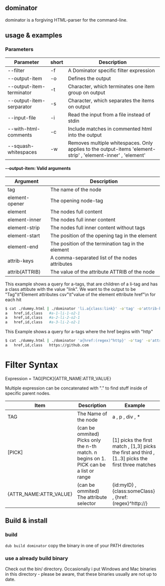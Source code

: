 dominator
---------

dominator is a forgiving HTML-parser for the command-line.

usage & examples
----------------

### Parameters

| Parameter | short | Description |
|-----------|-------|-------------|
| --filter | -f | A Dominator specific filter expression |
| --output-item | -o | Defines the output |
| --output-item-terminator | -t | Character, which terminates one item group on output |
| --output-item-serparator | -s | Character, which separates the items on output |
| --input-file | -i | Read the input from a file instead of stdin |
| --with-html-comments | -c | Include matches in commented html into the output |
| --squash-whitespaces | -w | Removes multiple whitespaces. Only applies to the output-items 'element-strip' , 'element-inner' , 'element' |

#### --output-item: Valid arguments

| Argument | Description |
|----------|-------------|
| tag | The name of the node |
| element-opener | The opening node-tag |
| element | The nodes full content |
| element-inner | The nodes full inner content |
| element-strip | The nodes full inner content without tags |
| element-start | The position of the opening tag in the element |
| element-end | The position of the termination tag in the element |
| attrib-keys | A comma-separated list of the nodes attributes |
| attrib(ATTRIB) | The value of the attribute ATTRIB of the node |

This example shows a query for a-tags, that are children of a li-tag and has a class attibute with the value "link".
We want to the output to be "Tag"\t"Element attributes csv"\t"value of the element ettribute href"\n for each hit
```sh
$ cat ./dummy.html | ./dominator 'li.a{class:link}' -o'tag' -o'attrib-keys' -o'attrib(href)'
a	href,id,class	#a-1-li-1-o2-1
a	href,id,class	#a-2-li-2-o2-1
a	href,id,class	#a-3-li-2-o2-1
```

This Example shows a query for a-tags where the href begins with "http"
```sh
$ cat ./dummy.html | ./dominator 'a{href:(regex)^http}' -o'tag' -o'attrib-keys' -o'attrib(href)'
a	href,id,class	https://github.com
```

# Filter Syntax
Expression = TAG[PICK]{ATTR_NAME:ATTR_VALUE}

Multiple expression can be concatenated  with "." to find stuff inside of specific parent nodes.

| Item | Description | Example |
|------|-------------|---------|
| TAG | The Name of the node | a , p , div , *  |
| [PICK] | (can be ommited) Picks only the n-th match. n begins on 1. PICK can be a list or range | [1] picks the first match , [1,3] picks the first and third , [1..3] picks the first three matches  |
| {ATTR_NAME:ATTR_VALUE} | (can be ommited) The attribute selector | {id:myID} , {class:someClass} , {href:(regex)^http://}  |

Build & install
---------------

### build
`
dub build dominator
`
copy the binary in one of your PATH directories

### use a already build binary
Check out the bin/ directory.
Occasionally i put Windows and Mac binaries in this directory - please be aware, that these binaries usually are not up to date.
